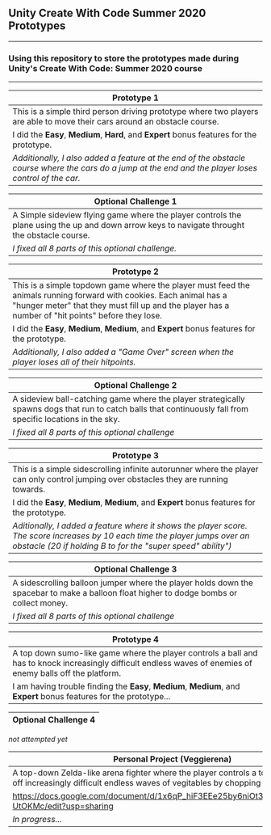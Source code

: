 ## Unity Create With Code Summer 2020 Prototypes

---

### Using this repository to store the prototypes made during Unity's Create With Code: Summer 2020 course

---

Prototype 1 |
----------- |
This is a simple third person driving prototype where two players are able to move their cars around an obstacle course. |
I did the <b>Easy</b>, <b>Medium</b>, <b>Hard</b>, and <b>Expert</b> bonus features for the prototype. |
<i>Additionally, I also added a feature at the end of the obstacle course where the cars do a jump at the end and the player loses control of the car. </i> |

Optional Challenge 1 |
-------------------- |
A Simple sideview flying game where the player controls the plane using the up and down arrow keys to navigate throught the obstacle course. |
<i>I fixed all 8 parts of this optional challenge. </i> |

Prototype 2 |
----------- |
This is a simple topdown game where the player must feed the animals running forward with cookies. Each animal has a "hunger meter" that they must fill up and the player has a number of "hit points" before they lose. |
I did the <b>Easy</b>, <b>Medium</b>, <b>Medium</b>, and <b>Expert</b> bonus features for the prototype. |
<i>Additionally, I also added a "Game Over" screen when the player loses all of their hitpoints. </i> |

Optional Challenge 2 |
-------------------- |
A sideview ball-catching game where the player strategically spawns dogs that run to catch balls that continuously fall from specific locations in the sky. | 
<i> I fixed all 8 parts of this optional challenge </i> |

Prototype 3 |
----------- |
This is a simple sidescrolling infinite autorunner where the player can only control jumping over obstacles they are running towards. |
I did the <b>Easy</b>, <b>Medium</b>, <b>Medium</b>, and <b>Expert</b> bonus features for the prototype. |
<i> Aditionally, I added a feature where it shows the player score. The score increases by 10 each time the player jumps over an obstacle (20 if holding B to for the "super speed" ability") </i>|

Optional Challenge 3 |
-------------------- |
A sidescrolling balloon jumper where the player holds down the spacebar to make a balloon float higher to dodge bombs or collect money. |
<i> I fixed all 8 parts of this optional challenge </i> |

Prototype 4 |
----------- |
A top down sumo-like game where the player controls a ball and has to knock increasingly difficult endless waves of enemies of enemy balls off the platform. | 
I am having trouble finding the <b>Easy</b>, <b>Medium</b>, <b>Medium</b>, and <b>Expert</b> bonus features for the prototype... | 

Optional Challenge 4 |
-------------------- |
<i> not attempted yet </i>

Personal Project (Veggierena)| 
----------- |
A top-down Zelda-like arena fighter where the player controls a tomatoe and fights off increasingly difficult endless waves of vegitables by chopping them up. | 
https://docs.google.com/document/d/1x6qP_hiF3EEe25by6niOt32D_yAkATl_Nrew-UtOKMc/edit?usp=sharing | 
<i>In progress... </i> | 
